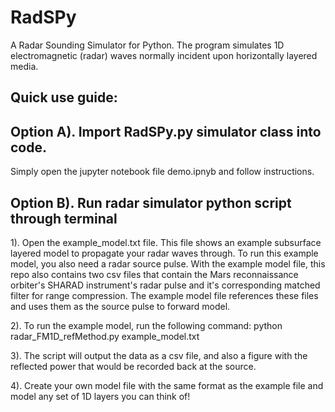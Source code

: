 # RadSPy
A Radar Sounding Simulator for Python. The program simulates 1D electromagnetic (radar) waves normally incident upon horizontally layered media.

## Quick use guide:

## Option A). Import RadSPy.py simulator class into code. 

Simply open the jupyter notebook file demo.ipnyb and follow instructions.


## Option B). Run radar simulator python script through terminal 

1). Open the example_model.txt file. This file shows an example subsurface
layered model to propagate your radar waves through. To run this example model,
you also need a radar source pulse. With the example model file, this repo also contains two csv
files that contain the Mars reconnaissance orbiter's SHARAD instrument's radar
pulse and it's corresponding matched filter for range compression. The example
model file references these files and uses them as the source pulse to forward model. 

2). To run the example model, run the following command: python
radar_FM1D_refMethod.py example_model.txt

3). The script will output the data as a csv file, and also a figure with the
reflected power that would be recorded back at the source. 

4). Create your own model file with the same format as the example file and
model any set of 1D layers you can think of!




